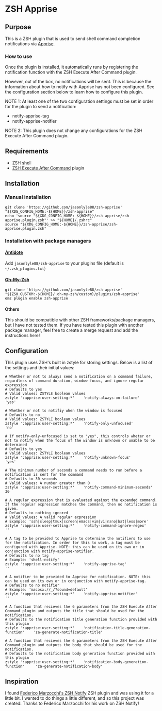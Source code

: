 # ZSH Apprise

## Purpose

This is a ZSH plugin that is used to send shell command completion notifications via [Apprise](https://github.com/caronc/apprise).

### How to use
Once the plugin is installed, it automatically runs by registering the notification function with the ZSH Execute After Command plugin.

However, out of the box, no notifications will be sent. This is because the information about how to notify with Apprise has not been configured. See the configuration section below to learn how to configure this plugin.

NOTE 1: At least one of the two configuration settings must be set in order for the plugin to send a notification:
- notify-apprise-tag
- notify-apprise-notifier

NOTE 2: This plugin does not change any configurations for the ZSH Execute After Command plugin.

## Requirements
- ZSH shell
- [ZSH Execute After Command](https://github.com/jasonlyle88/zsh-apprise) plugin

## Installation

### Manual installation
```shell
git clone 'https://github.com/jasonlyle88/zsh-apprise' "${XDG_CONFIG_HOME:-${HOME}}/zsh-apprise"
echo 'source "${XDG_CONFIG_HOME:-${HOME}}/zsh-apprise/zsh-apprise.plugin.zsh"' >> "${HOME}/.zshrc"
source "${XDG_CONFIG_HOME:-${HOME}}/zsh-apprise/zsh-apprise.plugin.zsh"
```

### Installation with package managers

#### [Antidote](https://getantidote.github.io/)
Add `jasonlyle88/zsh-apprise` to your plugins file (default is `~/.zsh_plugins.txt`)

#### [Oh-My-Zsh](https://ohmyz.sh/)
```shell
git clone 'https://github.com/jasonlyle88/zsh-apprise' "${ZSH_CUSTOM:-${HOME}/.oh-my-zsh/custom}/plugins/zsh-apprise"
omz plugin enable zsh-apprise
```

#### Others
This should be compatible with other ZSH frameworks/package managers, but I have not tested them. If you have tested this plugin with another package manager, feel free to create a merge request and add the instructions here!

## Configuration
This plugin uses ZSH's built in zstyle for storing settings. Below is a list of the settings and their initial values:

```shell
# Whether or not to always send a notification on a command failure, regardless of command duration, window focus, and ignore regular expression
# Defaults to yes
# Valid values: ZSTYLE boolean values
zstyle ':apprise:user-setting:*'    'notify-always-on-failure'                  'yes'

# Whether or not to notifiy when the window is focused
# Defaults to no
# Valid values: ZSTYLE boolean values
zstyle ':apprise:user-setting:*'    'notify-only-unfocused'                     'no'

# If notify-only-unfocused is set to "yes", this controls wheter or not to notify when the focus of the window is unknown or unable to be determined
# Defaults to yes
# Valid values: ZSTYLE boolean values
zstyle ':apprise:user-setting:*'    'notify-unknown-focus'                      'yes'

# The minimum number of seconds a command needs to run before a notification is sent for the command
# Defaults to 30 seconds
# Valid values: A number greater than 0
zstyle ':apprise:user-setting:*'    'notify-command-minimum-seconds'            30

# A regular expression that is evaluated against the expanded command. If the regular expression matches the command, then no notification is given.
# Defaults to nothing ignored
# Valid values: A valid regular expression
# Example: 'ssh|sleep|tmux|screen|emacs|vim|vi|nano|bat|less|more'
zstyle ':apprise:user-setting:*'    'notify-command-ignore-regex'               ''

# A tag to be provided to Apprise to determine the notifiers to use for the notification. In order for this to work, a tag must be configured with Apprise. NOTE: this can be used on its own or in conjunction with notify-apprise-notifier.
# Defaults to no tag
# Example: 'shell-notify'
zstyle ':apprise:user-setting:*'    'notify-apprise-tag'                        ''

# A notifier to be provided to Apprise for notification. NOTE: this can be used on its own or in conjunction with notify-apprise-tag.
# Defaults to no notifier
# Example: 'macosx://_/?sound=default'
zstyle ':apprise:user-setting:*'    'notify-apprise-notifier'                   ''

# A function that recieves the 6 parameters from the ZSH Execute After Command plugin and outputs the title that should be used for the notification.
# Defaults to the notification title generation function provided with this plugin
zstyle ':apprise:user-setting:*'    'notification-title-generation-function'    'za-generate-notification-title'

# A function that recieves the 6 parameters from the ZSH Execute After Command plugin and outputs the body that should be used for the notification.
# Defaults to the notification body generation function provided with this plugin
zstyle ':apprise:user-setting:*'    'notification-body-generation-function'     'za-generate-notification-body'
```

## Inspiration
I found [Federico Marzocchi's ZSH Notify](https://github.com/marzocchi/zsh-notify) ZSH plugin and was using it for a little bit. I wanted to do things a little different, and so this project was created. Thanks to Federico Marzocchi for his work on ZSH Notify!
